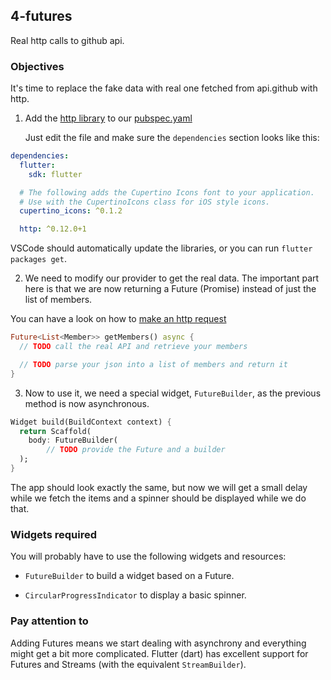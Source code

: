 ## 4-futures

Real http calls to github api.

### Objectives

It's time to replace the fake data with real one fetched from api.github with http.

1. Add the [http library](https://pub.dartlang.org/packages/http) to our [pubspec.yaml](../pubspec.yaml)

   Just edit the file and make sure the `dependencies` section looks like this:

```yaml
dependencies:
  flutter:
    sdk: flutter

  # The following adds the Cupertino Icons font to your application.
  # Use with the CupertinoIcons class for iOS style icons.
  cupertino_icons: ^0.1.2

  http: ^0.12.0+1
```

VSCode should automatically update the libraries, or you can run `flutter packages get`.

2. We need to modify our provider to get the real data. The important part here is that we are now returning a Future (Promise) instead of just the list of members.

You can have a look on how to [make an http request](https://flutter.dev/docs/cookbook/networking/fetch-data#2-make-a-network-request)

```dart
Future<List<Member>> getMembers() async {
  // TODO call the real API and retrieve your members

  // TODO parse your json into a list of members and return it
}
```

3. Now to use it, we need a special widget, `FutureBuilder`, as the previous method is now asynchronous.

```dart
Widget build(BuildContext context) {
  return Scaffold(
    body: FutureBuilder(
        // TODO provide the Future and a builder
  );
}
```

The app should look exactly the same, but now we will get a small delay while we fetch the items and a spinner should be displayed while we do that.

### Widgets required

You will probably have to use the following widgets and resources:

- `FutureBuilder` to build a widget based on a Future.

- `CircularProgressIndicator` to display a basic spinner.

### Pay attention to

Adding Futures means we start dealing with asynchrony and everything might get a bit more complicated. Flutter (dart) has excellent support for Futures and Streams (with the equivalent `StreamBuilder`).
